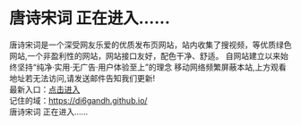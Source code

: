 # 唐诗宋词 正在进入......
唐诗宋词是一个深受网友乐爱的优质发布页网站，站内收集了搜视频，等优质绿色网站,一个非盈利性的网站，网站接口友好，配色干净、舒适。 自网站建立以来始终坚持“纯净·实用·无广告·用户体验至上”的理念 移动网络频繁屏蔽本站,上方观看地址若无法访问,请发送邮件告知我们更新!<br>
最新入口：[点击进入](https://d6gdh.com/d6g/)<br>
记住的域：https://di6gandh.github.io/<br>
 唐诗宋词 正在进入......
